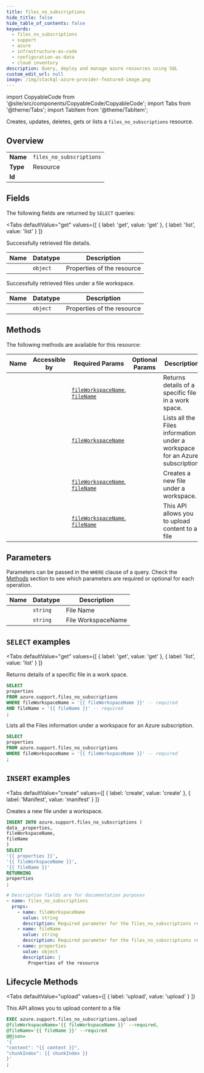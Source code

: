 ```yaml
--- 
title: files_no_subscriptions
hide_title: false
hide_table_of_contents: false
keywords:
  - files_no_subscriptions
  - support
  - azure
  - infrastructure-as-code
  - configuration-as-data
  - cloud inventory
description: Query, deploy and manage azure resources using SQL
custom_edit_url: null
image: /img/stackql-azure-provider-featured-image.png
---
```


import CopyableCode from '@site/src/components/CopyableCode/CopyableCode';
import Tabs from '@theme/Tabs';
import TabItem from '@theme/TabItem';

Creates, updates, deletes, gets or lists a <code>files_no_subscriptions</code> resource.

## Overview
<table><tbody>
<tr><td><b>Name</b></td><td><code>files_no_subscriptions</code></td></tr>
<tr><td><b>Type</b></td><td>Resource</td></tr>
<tr><td><b>Id</b></td><td><CopyableCode code="azure.support.files_no_subscriptions" /></td></tr>
</tbody></table>

## Fields

The following fields are returned by `SELECT` queries:

<Tabs
    defaultValue="get"
    values={[
        { label: 'get', value: 'get' },
        { label: 'list', value: 'list' }
    ]}
>
<TabItem value="get">

Successfully retrieved file details.

<table>
<thead>
    <tr>
    <th>Name</th>
    <th>Datatype</th>
    <th>Description</th>
    </tr>
</thead>
<tbody>
<tr>
    <td><CopyableCode code="properties" /></td>
    <td><code>object</code></td>
    <td>Properties of the resource</td>
</tr>
</tbody>
</table>
</TabItem>
<TabItem value="list">

Successfully retrieved files under a file workspace.

<table>
<thead>
    <tr>
    <th>Name</th>
    <th>Datatype</th>
    <th>Description</th>
    </tr>
</thead>
<tbody>
<tr>
    <td><CopyableCode code="properties" /></td>
    <td><code>object</code></td>
    <td>Properties of the resource</td>
</tr>
</tbody>
</table>
</TabItem>
</Tabs>

## Methods

The following methods are available for this resource:

<table>
<thead>
    <tr>
    <th>Name</th>
    <th>Accessible by</th>
    <th>Required Params</th>
    <th>Optional Params</th>
    <th>Description</th>
    </tr>
</thead>
<tbody>
<tr>
    <td><a href="#get"><CopyableCode code="get" /></a></td>
    <td><CopyableCode code="select" /></td>
    <td><a href="#parameter-fileWorkspaceName"><code>fileWorkspaceName</code></a>, <a href="#parameter-fileName"><code>fileName</code></a></td>
    <td></td>
    <td>Returns details of a specific file in a work space.</td>
</tr>
<tr>
    <td><a href="#list"><CopyableCode code="list" /></a></td>
    <td><CopyableCode code="select" /></td>
    <td><a href="#parameter-fileWorkspaceName"><code>fileWorkspaceName</code></a></td>
    <td></td>
    <td>Lists all the Files information under a workspace for an Azure subscription.</td>
</tr>
<tr>
    <td><a href="#create"><CopyableCode code="create" /></a></td>
    <td><CopyableCode code="insert" /></td>
    <td><a href="#parameter-fileWorkspaceName"><code>fileWorkspaceName</code></a>, <a href="#parameter-fileName"><code>fileName</code></a></td>
    <td></td>
    <td>Creates a new file under a workspace.</td>
</tr>
<tr>
    <td><a href="#upload"><CopyableCode code="upload" /></a></td>
    <td><CopyableCode code="exec" /></td>
    <td><a href="#parameter-fileWorkspaceName"><code>fileWorkspaceName</code></a>, <a href="#parameter-fileName"><code>fileName</code></a></td>
    <td></td>
    <td>This API allows you to upload content to a file</td>
</tr>
</tbody>
</table>

## Parameters

Parameters can be passed in the `WHERE` clause of a query. Check the [Methods](#methods) section to see which parameters are required or optional for each operation.

<table>
<thead>
    <tr>
    <th>Name</th>
    <th>Datatype</th>
    <th>Description</th>
    </tr>
</thead>
<tbody>
<tr id="parameter-fileName">
    <td><CopyableCode code="fileName" /></td>
    <td><code>string</code></td>
    <td>File Name</td>
</tr>
<tr id="parameter-fileWorkspaceName">
    <td><CopyableCode code="fileWorkspaceName" /></td>
    <td><code>string</code></td>
    <td>File WorkspaceName</td>
</tr>
</tbody>
</table>

## `SELECT` examples

<Tabs
    defaultValue="get"
    values={[
        { label: 'get', value: 'get' },
        { label: 'list', value: 'list' }
    ]}
>
<TabItem value="get">

Returns details of a specific file in a work space.

```sql
SELECT
properties
FROM azure.support.files_no_subscriptions
WHERE fileWorkspaceName = '{{ fileWorkspaceName }}' -- required
AND fileName = '{{ fileName }}' -- required
;
```
</TabItem>
<TabItem value="list">

Lists all the Files information under a workspace for an Azure subscription.

```sql
SELECT
properties
FROM azure.support.files_no_subscriptions
WHERE fileWorkspaceName = '{{ fileWorkspaceName }}' -- required
;
```
</TabItem>
</Tabs>


## `INSERT` examples

<Tabs
    defaultValue="create"
    values={[
        { label: 'create', value: 'create' },
        { label: 'Manifest', value: 'manifest' }
    ]}
>
<TabItem value="create">

Creates a new file under a workspace.

```sql
INSERT INTO azure.support.files_no_subscriptions (
data__properties,
fileWorkspaceName,
fileName
)
SELECT 
'{{ properties }}',
'{{ fileWorkspaceName }}',
'{{ fileName }}'
RETURNING
properties
;
```
</TabItem>
<TabItem value="manifest">

```yaml
# Description fields are for documentation purposes
- name: files_no_subscriptions
  props:
    - name: fileWorkspaceName
      value: string
      description: Required parameter for the files_no_subscriptions resource.
    - name: fileName
      value: string
      description: Required parameter for the files_no_subscriptions resource.
    - name: properties
      value: object
      description: |
        Properties of the resource
```
</TabItem>
</Tabs>


## Lifecycle Methods

<Tabs
    defaultValue="upload"
    values={[
        { label: 'upload', value: 'upload' }
    ]}
>
<TabItem value="upload">

This API allows you to upload content to a file

```sql
EXEC azure.support.files_no_subscriptions.upload 
@fileWorkspaceName='{{ fileWorkspaceName }}' --required, 
@fileName='{{ fileName }}' --required 
@@json=
'{
"content": "{{ content }}", 
"chunkIndex": {{ chunkIndex }}
}'
;
```
</TabItem>
</Tabs>
